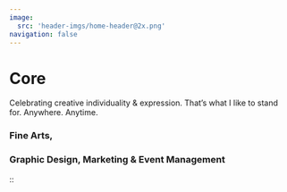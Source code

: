 ```yaml
---
image:
  src: 'header-imgs/home-header@2x.png'
navigation: false
---
```

# Core

Celebrating creative individuality & expression. That’s what I like to stand for. Anywhere. Anytime. 

### Fine Arts,
### Graphic Design, Marketing & Event Management

::